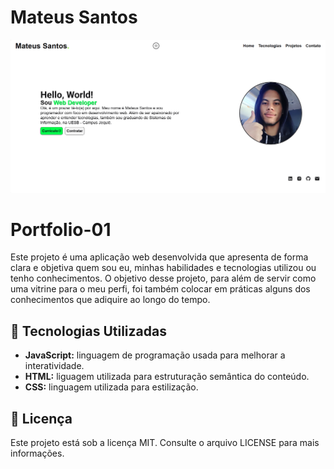 # Mateus Santos

<img src="preview.png"></img>

# Portfolio-01 

Este projeto é uma aplicação web desenvolvida que apresenta de forma clara e objetiva quem sou eu, minhas habilidades e tecnologias utilizou ou tenho conhecimentos. O objetivo desse projeto, para além de servir como uma vitrine para o meu perfi, foi também colocar em práticas alguns dos conhecimentos que adiquire ao longo do tempo.

## 🚀 Tecnologias Utilizadas
 - **JavaScript:** linguagem de programação usada para melhorar a interatividade.
 - **HTML:** liguagem utilizada para estruturação semântica do conteúdo.
 - **CSS:** linguagem utilizada para estilização.


## 📄 Licença
Este projeto está sob a licença MIT. Consulte o arquivo LICENSE para mais informações.